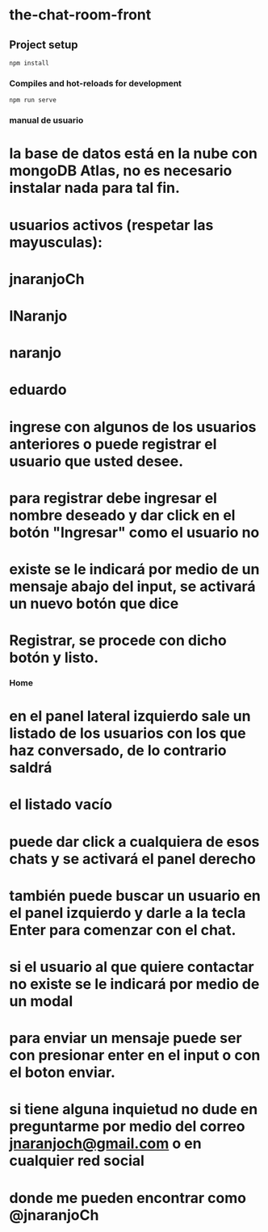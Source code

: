 # the-chat-room-front

## Project setup
```
npm install
```

### Compiles and hot-reloads for development
```
npm run serve
```

### manual de usuario

# la base de datos está en la nube con mongoDB Atlas, no es necesario instalar nada para tal fin.

# usuarios activos (respetar las mayusculas):
# jnaranjoCh
# lNaranjo
# naranjo
# eduardo

# ingrese con algunos de los usuarios anteriores o puede registrar el usuario que usted desee.

# para registrar debe ingresar el nombre deseado y dar click en el botón "Ingresar" como el usuario no
# existe se le indicará por medio de un mensaje abajo del input, se activará un nuevo botón que dice
# Registrar, se procede con dicho botón y listo.

### Home

# en el panel lateral izquierdo sale un listado de los usuarios con los que haz conversado, de lo contrario saldrá 
# el listado vacío

# puede dar click a cualquiera de esos chats y se activará el panel derecho

# también puede buscar un usuario en el panel izquierdo y darle a la tecla Enter para comenzar con el chat.

# si el usuario al que quiere contactar no existe se le indicará por medio de un modal

# para enviar un mensaje puede ser con presionar enter en el input o con el boton enviar.

# si tiene alguna inquietud no dude en preguntarme por medio del correo jnaranjoch@gmail.com o en cualquier red social
# donde me pueden encontrar como @jnaranjoCh
